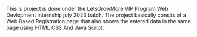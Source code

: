 This is project is done under the LetsGrowMore VIP Program Web Devlopment internship july 2023 batch. 
The project basically consits of a Web Based Registration page that also shows the entered data in the same page using HTML CSS And Java Script. 
